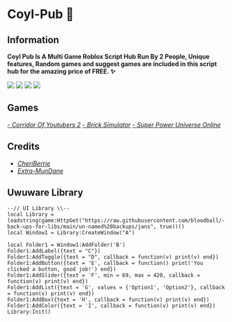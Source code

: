 # Coyl-Pub 🎉
## Information

**Coyl Pub Is A Multi Game Roblox Script Hub Run By 2 People, Unique features, Random games and suggest games are included in this script hub for the amazing price of FREE. ✨**

![](https://img.shields.io/github/followers/CheriBerrie?color=red&logo=github&style=for-the-badge) ![](https://img.shields.io/badge/Contributors-2-blue?style=for-the-badge&logo=github) ![](https://img.shields.io/github/stars/CheriBerrie/Coyl-Pub?color=critical&logo=github&style=for-the-badge) ![](https://img.shields.io/badge/Last%20Updated-February%203rd%202022-green?style=for-the-badge&logo=roblox)

## Games
*[- Corridor Of Youtubers 2](https://www.roblox.com/games/6083203018/Christmas-Corridor-Of-Youtubers-2)*
*[- Brick Simulator](https://web.roblox.com/games/4969719864/Brick-Simulator)*
*[- Super Power Universe Online](https://web.roblox.com/games/5736139685/Super-Power-Universe-Online)*
## Credits
- *[CheriBerrie](https://github.com/CheriBerrie)*
- *[Extra-MunDane](https://github.com/Extra-Mundane)*

## Uwuware Library
```
--// UI Library \\--
local Library = loadstring(game:HttpGet("https://raw.githubusercontent.com/bloodball/-back-ups-for-libs/main/un-named%20backups/jans", true))()
local Window1 = Library:CreateWindow("A")

local Folder1 = Window1:AddFolder('B')
Folder1:AddLabel({text = "C"})
Folder1:AddToggle({text = "D", callback = function(v) print(v) end})
Folder1:AddButton({text = 'E', callback = function() print('You clicked a button, good job!') end})
Folder1:AddSlider({text = 'F', min = 69, max = 420, callback = function(v) print(v) end})
Folder1:AddList({text = 'G', values = {'Option1', 'Option2'}, callback = function(v) print(v) end})
Folder1:AddBox({text = 'H', callback = function(v) print(v) end})
Folder1:AddColor({text = 'I', callback = function(v) print(v) end})
Library:Init()
```
